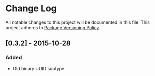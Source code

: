 # Change Log
All notable changes to this project will be documented in this file.
This project adheres to [Package Versioning Policy](https://wiki.haskell.org/Package_versioning_policy).
## [0.3.2] - 2015-10-28

### Added
- Old binary UUID subtype.
